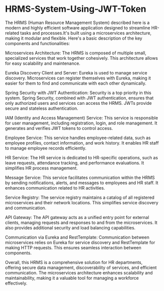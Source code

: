 # HRMS-System-Using-JWT-Token
The HRMS (Human Resource Management System) described here is a modern and highly efficient software application designed to streamline HR-related tasks and processes.It's built using a microservices architecture, making it modular and flexible. Here's a basic description of the key components and functionalities:

Microservices Architecture: The HRMS is composed of multiple small, specialized services that work together cohesively. This architecture allows for easy scalability and maintenance.

Eureka Discovery Client and Server: Eureka is used to manage service discovery. Microservices can register themselves with Eureka, making it easier for them to find and communicate with each other dynamically.

Spring Security with JWT Authentication: Security is a top priority in this system. Spring Security, combined with JWT authentication, ensures that only authorized users and services can access the HRMS. JWTs provide secure and stateless authentication.

IAM (Identity and Access Management) Service: This service is responsible for user management, including registration, login, and role management. It generates and verifies JWT tokens to control access.

Employee Service: This service handles employee-related data, such as employee profiles, contact information, and work history. It enables HR staff to manage employee records efficiently.

HR Service: The HR service is dedicated to HR-specific operations, such as leave requests, attendance tracking, and performance evaluations. It simplifies HR process management.

Message Service: This service facilitates communication within the HRMS by sending notifications, alerts, and messages to employees and HR staff. It enhances communication related to HR activities.

Service Registry: The service registry maintains a catalog of all registered microservices and their network locations. This simplifies service discovery and communication.

API Gateway: The API gateway acts as a unified entry point for external clients, managing requests and responses to and from the microservices. It also provides additional security and load balancing capabilities.

Communication via Eureka and RestTemplate: Communication between microservices relies on Eureka for service discovery and RestTemplate for making HTTP requests. This ensures seamless interaction between components.

Overall, this HRMS is a comprehensive solution for HR departments, offering secure data management, discoverability of services, and efficient communication. The microservices architecture enhances scalability and maintainability, making it a valuable tool for managing a workforce effectively.
